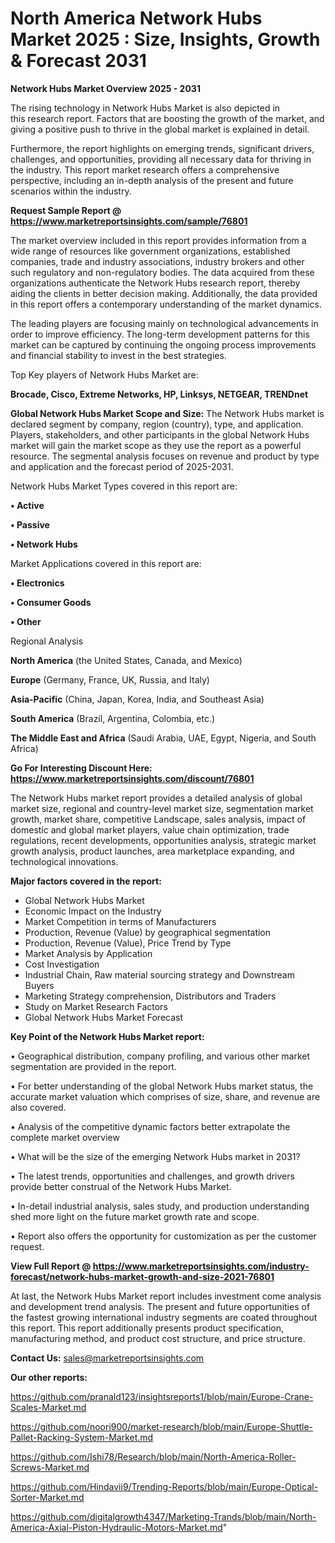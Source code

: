 # North America Network Hubs Market 2025 : Size, Insights, Growth & Forecast 2031

<Strong> Network Hubs Market Overview 2025 - 2031</strong>

The rising technology in Network Hubs Market is also depicted in this research report. Factors that are boosting the growth of the market, and giving a positive push to thrive in the global market is explained in detail.

Furthermore, the report highlights on emerging trends, significant drivers, challenges, and opportunities, providing all necessary data for thriving in the industry. This report market research offers a comprehensive perspective, including an in-depth analysis of the present and future scenarios within the industry.

<strong>Request Sample Report @ <a href=https://www.marketreportsinsights.com/sample/76801>https://www.marketreportsinsights.com/sample/76801</a></strong>

The market overview included in this report provides information from a wide range of resources like government organizations, established companies, trade and industry associations, industry brokers and other such regulatory and non-regulatory bodies. The data acquired from these organizations authenticate the Network Hubs research report, thereby aiding the clients in better decision making. Additionally, the data provided in this report offers a contemporary understanding of the market dynamics.

The leading players are focusing mainly on technological advancements in order to improve efficiency. The long-term development patterns for this market can be captured by continuing the ongoing process improvements and financial stability to invest in the best strategies.

Top Key players of Network Hubs Market are:

<strong>Brocade, Cisco, Extreme Networks, HP, Linksys, NETGEAR, TRENDnet</strong>

<strong><b>Global Network Hubs Market Scope and Size:</b></strong>
The Network Hubs market is declared segment by company, region (country), type, and application. Players, stakeholders, and other participants in the global Network Hubs market will gain the market scope as they use the report as a powerful resource. The segmental analysis focuses on revenue and product by type and application and the forecast period of 2025-2031.

Network Hubs Market Types covered in this report are:

<strong>• Active

• Passive

• Network Hubs</strong>

Market Applications covered in this report are:

<strong>• Electronics

• Consumer Goods

• Other</strong> 

Regional Analysis

<strong>North America</strong> (the United States, Canada, and Mexico)

<strong>Europe</strong> (Germany, France, UK, Russia, and Italy)

<strong>Asia-Pacific</strong> (China, Japan, Korea, India, and Southeast Asia)

<strong>South America</strong> (Brazil, Argentina, Colombia, etc.)

<strong>The Middle East and Africa</strong> (Saudi Arabia, UAE, Egypt, Nigeria, and South Africa)

<strong>Go For Interesting Discount Here: <a href=https://www.marketreportsinsights.com/discount/76801>https://www.marketreportsinsights.com/discount/76801</a></strong>

The Network Hubs market report provides a detailed analysis of global market size, regional and country-level market size, segmentation market growth, market share, competitive Landscape, sales analysis, impact of domestic and global market players, value chain optimization, trade regulations, recent developments, opportunities analysis, strategic market growth analysis, product launches, area marketplace expanding, and technological innovations.

<strong><b>Major factors covered in the report:</b></strong>
<ul>
  <li>Global Network Hubs Market </li>
  <li>Economic Impact on the Industry</li>
  <li>Market Competition in terms of Manufacturers</li>
  <li>Production, Revenue (Value) by geographical segmentation</li>
  <li>Production, Revenue (Value), Price Trend by Type</li>
  <li>Market Analysis by Application</li>
  <li>Cost Investigation</li>
  <li>Industrial Chain, Raw material sourcing strategy and Downstream Buyers</li>
  <li>Marketing Strategy comprehension, Distributors and Traders</li>
  <li>Study on Market Research Factors</li>
  <li>Global Network Hubs Market Forecast</li>
</ul>

<strong><b>Key Point of the Network Hubs Market report:</b></strong>

• Geographical distribution, company profiling, and various other market segmentation are provided in the report.

• For better understanding of the global Network Hubs market status, the accurate market valuation which comprises of size, share, and revenue are also covered.

• Analysis of the competitive dynamic factors better extrapolate the complete market overview

• What will be the size of the emerging Network Hubs market in 2031?

• The latest trends, opportunities and challenges, and growth drivers provide better construal of the Network Hubs Market.

• In-detail industrial analysis, sales study, and production understanding shed more light on the future market growth rate and scope.

• Report also offers the opportunity for customization as per the customer request.

<strong><b>View Full Report @ <a href=https://www.marketreportsinsights.com/industry-forecast/network-hubs-market-growth-and-size-2021-76801>https://www.marketreportsinsights.com/industry-forecast/network-hubs-market-growth-and-size-2021-76801</a></b></strong>


At last, the Network Hubs Market report includes investment come analysis and development trend analysis. The present and future opportunities of the fastest growing international industry segments are coated throughout this report. This report additionally presents product specification, manufacturing method, and product cost structure, and price structure.

<strong>Contact Us:</strong>
sales@marketreportsinsights.com

<strong>Our other reports:</strong>

<a href=https://github.com/pranald123/insightsreports1/blob/main/Europe-Crane-Scales-Market.md>https://github.com/pranald123/insightsreports1/blob/main/Europe-Crane-Scales-Market.md</a>

<a href=https://github.com/noori900/market-research/blob/main/Europe-Shuttle-Pallet-Racking-System-Market.md>https://github.com/noori900/market-research/blob/main/Europe-Shuttle-Pallet-Racking-System-Market.md</a>

<a href=https://github.com/Ishi78/Research/blob/main/North-America-Roller-Screws-Market.md>https://github.com/Ishi78/Research/blob/main/North-America-Roller-Screws-Market.md</a>

<a href=https://github.com/Hindavii9/Trending-Reports/blob/main/Europe-Optical-Sorter-Market.md>https://github.com/Hindavii9/Trending-Reports/blob/main/Europe-Optical-Sorter-Market.md</a>

<a href=https://github.com/digitalgrowth4347/Marketing-Trands/blob/main/North-America-Axial-Piston-Hydraulic-Motors-Market.md>https://github.com/digitalgrowth4347/Marketing-Trands/blob/main/North-America-Axial-Piston-Hydraulic-Motors-Market.md</a>"
